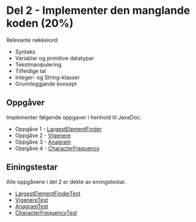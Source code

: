 # Del 2 - Implementer den manglande koden (20%)

Relevante nøkkelord:
* Syntaks
* Variablar og primitive datatypar
* Tekstmanipulering
* Tilfeldige tal
* Integer- og String-klasser
* Grunnleggjande konsept

## Oppgåver

Implementer følgende oppgaver i henhold til JavaDoc.

* Oppgåve 1 - [LargestElementFinder](LargestElementFinder.java)
* Oppgåve 2 - [Vigenere](Vigenere.java)
* Oppgåve 3 - [Anagram](Anagram.java)
* Oppgåve 4 - [CharacterFrequency](CharacterFrequency.java)

## Einingstestar

Alle oppgåvene i del 2 er dekte av einingstestar.

* [LargestElementFinderTest](../../../../../..\test\java\com\bytebadger\assembly\part2\LargestElementFinderTest.java)
* [VigenereTest](../../../../../..\test\java\com\bytebadger\assembly\part2\VigenereTest.java)
* [AnagramTest](../../../../../..\test\java\com\bytebadger\assembly\part2\AnagramTest.java)
* [CharacterFrequencyTest](../../../../../..\test\java\com\bytebadger\assembly\part2\CharacterFrequencyTest.java)